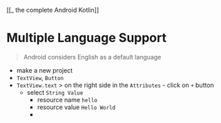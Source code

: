 [[_ the complete Android Kotlin]]

# Multiple Language Support

> 
> Android considers English as a default language
> 

- make a new project
- `TextView`, `Button`
- `TextView.text` > on the right side in the `Attributes` - click on `+` button
	- select `String Value`
		- resource name `hello`
		- resource value `Hello World`
		- 














